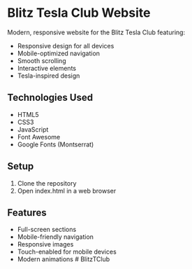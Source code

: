 # Blitz Tesla Club Website

Modern, responsive website for the Blitz Tesla Club featuring:
- Responsive design for all devices
- Mobile-optimized navigation
- Smooth scrolling
- Interactive elements
- Tesla-inspired design

## Technologies Used
- HTML5
- CSS3
- JavaScript
- Font Awesome
- Google Fonts (Montserrat)

## Setup
1. Clone the repository
2. Open index.html in a web browser

## Features
- Full-screen sections
- Mobile-friendly navigation
- Responsive images
- Touch-enabled for mobile devices
- Modern animations #   B l i t z T C l u b  
 